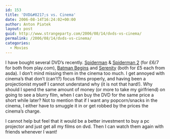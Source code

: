 ```yaml
---
id: 153
title: 'DVD&#8217;s vs. Cinema'
date: 2006-08-14T16:24:02+00:00
author: Anton Piatek
layout: post
guid: http://www.strangeparty.com/2006/08/14/dvds-vs-cinema/
permalink: /2006/08/14/dvds-vs-cinema/
categories:
  - Movies
---
```

I have bought several DVD&#8217;s recently. [Spiderman](http://imdb.com/title/tt0145487/) & [Spiderman 2](http://imdb.com/title/tt0316654/) (for £6/7 for both from play.com), [Batman Begins](http://imdb.com/title/tt0372784/) and [Serenity](http://imdb.com/title/tt0379786/) (both for £5 each from asda). I don&#8217;t mind missing them in the cinema too much. I get annoyed with cinema&#8217;s that don&#8217;t (can&#8217;t?) focus films properly, and having been a projectionist myself I cannot understand why (it is not that hard!). Why should I spend the same amount of money (or more to take my girlfriend) on going to see a blurry film, when I can buy the DVD for the same price a short while later? Not to mention that if I want any popcorn/snacks in the cinema, I either have to smuggle it in or get robbed by the prices the cinema&#8217;s charge.

I cannot help but feel that it would be a better investment to buy a pc projector and just get all my films on dvd. Then I can watch them again with friends whenever I want!